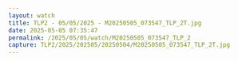 ```yaml
---
layout: watch
title: TLP2 - 05/05/2025 - M20250505_073547_TLP_2T.jpg
date: 2025-05-05 07:35:47
permalink: /2025/05/05/watch/M20250505_073547_TLP_2
capture: TLP2/2025/202505/20250504/M20250505_073547_TLP_2T.jpg
---
```


